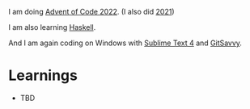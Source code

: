 I am doing [Advent of Code 2022](http://adventofcode.com/2022).
(I also did [2021](https://github.com/Plutor/advent-of-code-2021))

I am also learning [Haskell](https://www.haskell.org/).

And I am again coding on Windows with [Sublime Text 4](https://www.sublimetext.com/) and [GitSavvy](https://github.com/timbrel/GitSavvy).

# Learnings

* TBD